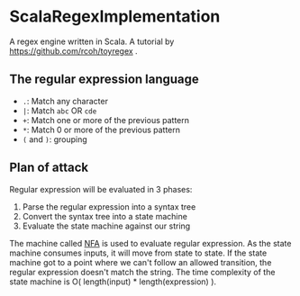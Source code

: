 # ScalaRegexImplementation
A regex engine written in Scala. A tutorial by https://github.com/rcoh/toyregex .

## The regular expression language
* `.`: Match any character
* `|`: Match `abc` OR `cde`
* `+`: Match one or more of the previous pattern
* `*`: Match 0 or more of the previous pattern
* `(` and `)`: grouping

## Plan of attack
Regular expression will be evaluated in 3 phases:
1. Parse the regular expression into a syntax tree
2. Convert the syntax tree into a state machine
3. Evaluate the state machine against our string

The machine called [NFA](https://en.wikipedia.org/wiki/Nondeterministic_finite_automaton)
is used to evaluate regular expression. As the state machine consumes inputs,
it will move from state to state. If the state machine
got to a point where we can't follow an allowed transition, the
regular expression doesn't match the string. The time complexity of the state machine is 
O( length(input) * length(expression) ).
